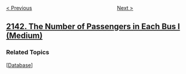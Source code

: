 <!--|This file generated by command(leetcode description); DO NOT EDIT.    |-->
<!--+----------------------------------------------------------------------+-->
<!--|@author    awesee <openset.wang@gmail.com>                           |-->
<!--|@link      https://github.com/awesee                                 |-->
<!--|@home      https://github.com/awesee/leetcode                        |-->
<!--+----------------------------------------------------------------------+-->

[< Previous](../maximum-running-time-of-n-computers "Maximum Running Time of N Computers")
　　　　　　　　　　　　　　　　
[Next >](../choose-numbers-from-two-arrays-in-range "Choose Numbers From Two Arrays in Range")

## [2142. The Number of Passengers in Each Bus I (Medium)](https://leetcode.com/problems/the-number-of-passengers-in-each-bus-i "")



### Related Topics
  [[Database](../../tag/database/README.md)]
